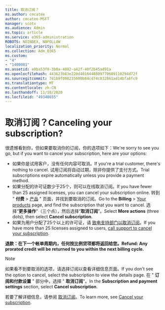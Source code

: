 ```yaml
---
title: 取消订阅？
ms.author: cmcatee
author: cmcatee-MSFT
manager: scotv
ms.audience: Admin
ms.topic: article
ms.service: o365-administration
ROBOTS: NOINDEX, NOFOLLOW
localization_priority: Normal
ms.collection: Adm_O365
ms.custom:
- "4"
- "1400001"
ms.assetid: e0ba53f0-3b0a-4082-a42f-40f2b45ad91a
ms.openlocfilehash: 443623b83e220d4016448809770609110294d72f
ms.sourcegitcommit: 7d1b9f098235000b84cd74c032861ad14bfa6fc9
ms.translationtype: MT
ms.contentlocale: zh-CN
ms.lasthandoff: 11/18/2020
ms.locfileid: "49348655"
---
```

# <a name="canceling-your-subscription"></a><span data-ttu-id="8d3e3-102">取消订阅？</span><span class="sxs-lookup"><span data-stu-id="8d3e3-102">Canceling your subscription?</span></span>

<span data-ttu-id="8d3e3-103">很遗憾看到你，但如果要取消你的订阅，你的选项如下：</span><span class="sxs-lookup"><span data-stu-id="8d3e3-103">We're sorry to see you go, but if you want to cancel your subscription, here are your options:</span></span>
  
- <span data-ttu-id="8d3e3-104">如果你是试用客户，没有任何内容可取消。</span><span class="sxs-lookup"><span data-stu-id="8d3e3-104">If you're a trial customer, there's nothing to cancel.</span></span> <span data-ttu-id="8d3e3-105">试用订阅将自动过期，除非你提供了支付方式。</span><span class="sxs-lookup"><span data-stu-id="8d3e3-105">Trial subscriptions expire automatically unless you provide a payment method.</span></span>
- <span data-ttu-id="8d3e3-106">如果分配的许可证数少于25个，则可以在线取消订阅。</span><span class="sxs-lookup"><span data-stu-id="8d3e3-106">If you have fewer than 25 assigned licenses, you can cancel your subscription online.</span></span> <span data-ttu-id="8d3e3-107">转到 " **付费** \> [产品](https://go.microsoft.com/fwlink/p/?linkid=842054) " 页面，并找到要取消的订阅。</span><span class="sxs-lookup"><span data-stu-id="8d3e3-107">Go to the **Billing** \> [Your products](https://go.microsoft.com/fwlink/p/?linkid=842054) page, and find the subscription that you want to cancel.</span></span> <span data-ttu-id="8d3e3-108">选择“**更多操作**”（三个点），然后选择“**取消订阅**”。</span><span class="sxs-lookup"><span data-stu-id="8d3e3-108">Select **More actions** (three dots), then select **Cancel subscription**.</span></span>
- <span data-ttu-id="8d3e3-109">如果为用户分配了25个以上的许可证，请 [致电支持部门以取消订阅](https://docs.microsoft.com/microsoft-365/admin/contact-support-for-business-products?view=o365-worldwide)。</span><span class="sxs-lookup"><span data-stu-id="8d3e3-109">If you have more than 25 licenses assigned to users, [call support to cancel your subscription](https://docs.microsoft.com/microsoft-365/admin/contact-support-for-business-products?view=o365-worldwide).</span></span>
  
<span data-ttu-id="8d3e3-110">**退款：在下一个帐单周期内，任何按比例贷项都将返回给您。**</span><span class="sxs-lookup"><span data-stu-id="8d3e3-110">**Refund: Any prorated credit will be returned to you within the next billing cycle.**</span></span>

> [!NOTE]
> <span data-ttu-id="8d3e3-111">如果看不到要取消的选项，请选择订阅以查看详细信息页面。</span><span class="sxs-lookup"><span data-stu-id="8d3e3-111">If you don't see the option to cancel, select the subscription to view the details page.</span></span> <span data-ttu-id="8d3e3-112">在 " **订阅和付款设置** " 部分中，选择 " **取消订阅**"。</span><span class="sxs-lookup"><span data-stu-id="8d3e3-112">In the **Subscription and payment settings** section, select **Cancel subscription**.</span></span>

<span data-ttu-id="8d3e3-113">若要了解详细信息，请参阅 [取消订阅](https://docs.microsoft.com/microsoft-365/commerce/subscriptions/cancel-your-subscription)。</span><span class="sxs-lookup"><span data-stu-id="8d3e3-113">To learn more, see [Cancel your subscription](https://docs.microsoft.com/microsoft-365/commerce/subscriptions/cancel-your-subscription).</span></span>